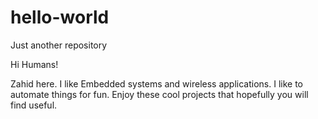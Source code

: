 # hello-world
Just another repository

Hi Humans!

Zahid here. I like Embedded systems and wireless applications. 
I like to automate things for fun.
Enjoy these cool projects that hopefully you will find useful.
